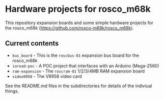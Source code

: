 # Hardware projects for rosco_m68k

This repository expansion boards and some simple hardware projects for the 
rosco_m68k (https://github.com/rosco-m68k/rosco_m68k).

## Current contents

* `bus_board` - This is the `roscbus-01` expansion bus board for the rosco_m68k
* `ioread-poc` - A POC project that interfaces with an Arduino (Mega-2560)
* `ram-expansion` - The `roscram-01` 1/2/3/4MB RAM expansion board
* `video9958` - The V9958 video card

See the README.md files in the subdirectories for details of the indiviual things.
